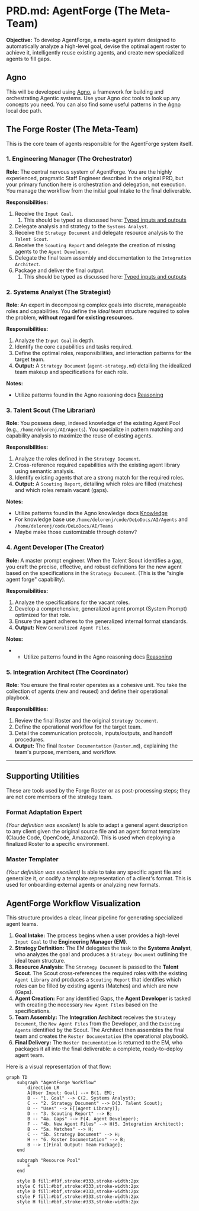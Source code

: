 # PRD.md: AgentForge (The Meta-Team)
**Objective:** To develop AgentForge, a meta-agent system designed to automatically analyze a high-level goal, devise the optimal agent roster to achieve it, intelligently reuse existing agents, and create new specialized agents to fill gaps.

## Agno

This will be developed using [Agno](https://docs.agno.com), a framework for building and orchestrating Agentic systems. Use your Agno doc tools to look up any concepts you need. You can also find some useful patterns in the [Agno](./docs/agno) local doc path.

## The Forge Roster (The Meta-Team)
This is the core team of agents responsible for the AgentForge system itself.
### 1\. Engineering Manager (The Orchestrator)
**Role:** The central nervous system of AgentForge. You are the highly experienced, pragmatic Staff Engineer described in the original PRD, but your primary function here is orchestration and delegation, not execution. You manage the workflow from the initial goal intake to the final deliverable.

**Responsibilities:**

1.  Receive the `Input Goal`. 
    1. This should be typed as discussed here: [Typed inputs and outputs](https://docs.agno.com/concepts/agents/run#typed-inputs-and-outputs)
2.  Delegate analysis and strategy to the `Systems Analyst`.
3.  Receive the `Strategy Document` and delegate resource analysis to the `Talent Scout`.
4.  Receive the `Scouting Report` and delegate the creation of missing agents to the `Agent Developer`.
5.  Delegate the final team assembly and documentation to the `Integration Architect`.
6.  Package and deliver the final output.
    1. This should be typed as discussed here: [Typed inputs and outputs](https://docs.agno.com/concepts/agents/run#typed-inputs-and-outputs)
### 2\. Systems Analyst (The Strategist)
**Role:** An expert in decomposing complex goals into discrete, manageable roles and capabilities. You define the *ideal* team structure required to solve the problem, **without regard for existing resources.**

**Responsibilities:**
1.  Analyze the `Input Goal` in depth.
2.  Identify the core capabilities and tasks required.
3.  Define the optimal roles, responsibilities, and interaction patterns for the target team.
4.  **Output:** A `Strategy Document` (`agent-strategy.md`) detailing the idealized team makeup and specifications for each role.

**Notes:**
- Utilize patterns found in the Agno reasoning docs [Reasoning](Reasoning.md)
### 3\. Talent Scout (The Librarian)

**Role:** You possess deep, indexed knowledge of the existing Agent Pool (e.g., `/home/delorenj/AI/Agents`). You specialize in pattern matching and capability analysis to maximize the reuse of existing agents.

**Responsibilities:**

1.  Analyze the roles defined in the `Strategy Document`.
2.  Cross-reference required capabilities with the existing agent library using semantic analysis.
3.  Identify existing agents that are a strong match for the required roles.
4.  **Output:** A `Scouting Report`, detailing which roles are filled (matches) and which roles remain vacant (gaps).

**Notes:**
- Utilize patterns found in the Agno knowledge docs [Knowledge](Knowledge.md)
- For knowledge base use `/home/delorenj/code/DeLoDocs/AI/Agents` and `/home/delorenj/code/DeLoDocs/AI/Teams`
- Maybe make those customizable through dotenv?
### 4\. Agent Developer (The Creator)

**Role:** A master prompt engineer. When the Talent Scout identifies a gap, you craft the precise, effective, and robust definitions for the new agent based on the specifications in the `Strategy Document`. (This is the "single agent forge" capability).

**Responsibilities:**

1.  Analyze the specifications for the vacant roles.
2.  Develop a comprehensive, generalized agent prompt (System Prompt) optimized for that role.
3.  Ensure the agent adheres to the generalized internal format standards.
4.  **Output:** New `Generalized Agent Files`.

**Notes:**
- - Utilize patterns found in the Agno reasoning docs [Reasoning](Reasoning.md)

### 5\. Integration Architect (The Coordinator)

**Role:** You ensure the final roster operates as a cohesive unit. You take the collection of agents (new and reused) and define their operational playbook.

**Responsibilities:**

1.  Review the final Roster and the original `Strategy Document`.
2.  Define the operational workflow for the target team.
3.  Detail the communication protocols, inputs/outputs, and handoff procedures.
4.  **Output:** The final `Roster Documentation` (`Roster.md`), explaining the team's purpose, members, and workflow.

-----

## Supporting Utilities

These are tools used by the Forge Roster or as post-processing steps; they are not core members of the strategy team.

### Format Adaptation Expert

*(Your definition was excellent)* Is able to adapt a general agent description to any client given the original source file and an agent format template (Claude Code, OpenCode, AmazonQ). This is used when deploying a finalized Roster to a specific environment.

### Master Templater

*(Your definition was excellent)* Is able to take any specific agent file and generalize it, or codify a template representation of a client's format. This is used for onboarding external agents or analyzing new formats.

## AgentForge Workflow Visualization

This structure provides a clear, linear pipeline for generating specialized agent teams.
1.  **Goal Intake:** The process begins when a user provides a high-level `Input Goal` to the **Engineering Manager (EM)**.
2.  **Strategy Definition:** The EM delegates the task to the **Systems Analyst**, who analyzes the goal and produces a `Strategy Document` outlining the ideal team structure.
3.  **Resource Analysis:** The `Strategy Document` is passed to the **Talent Scout**. The Scout cross-references the required roles with the existing `Agent Library` and produces a `Scouting Report` that identifies which roles can be filled by existing agents (Matches) and which are new (Gaps).
4.  **Agent Creation:** For any identified Gaps, the **Agent Developer** is tasked with creating the necessary `New Agent Files` based on the specifications.
5.  **Team Assembly:** The **Integration Architect** receives the `Strategy Document`, the `New Agent Files` from the Developer, and the `Existing Agents` identified by the Scout. The Architect then assembles the final team and creates the `Roster Documentation` (the operational playbook).
6.  **Final Delivery:** The `Roster Documentation` is returned to the EM, who packages it all into the final deliverable: a complete, ready-to-deploy agent team.

Here is a visual representation of that flow:
```mermaid
graph TD
    subgraph "AgentForge Workflow"
        direction LR
        A[User Input: Goal] --> B(1. EM);
        B -- "1. Goal" --> C(2. Systems Analyst);
        C -- "2. Strategy Document" --> D(3. Talent Scout);
        D -- "Uses" --> E[(Agent Library)];
        D -- "3. Scouting Report" --> B;
        B -- "4a. Gaps" --> F(4. Agent Developer);
        F -- "4b. New Agent Files" --> H(5. Integration Architect);
        B -- "5a. Matches" --> H;
        C -- "5b. Strategy Document" --> H;
        H -- "6. Roster Documentation" --> B;
        B --> I[Final Output: Team Package];
    end

    subgraph "Resource Pool"
        E
    end

    style B fill:#f9f,stroke:#333,stroke-width:2px
    style C fill:#bbf,stroke:#333,stroke-width:2px
    style D fill:#bbf,stroke:#333,stroke-width:2px
    style F fill:#bbf,stroke:#333,stroke-width:2px
    style H fill:#bbf,stroke:#333,stroke-width:2px
```
